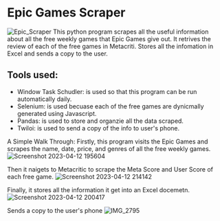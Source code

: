 # Epic Games Scraper 

![Epic_Scraper](https://user-images.githubusercontent.com/90666615/231628758-31352eb0-3121-4a50-b258-06f82e354451.png)
This python program scrapes all the useful information about all the free weekly games that Epic Games give out.
It retrives the review of each of the free games in Metacriti. Stores all the infomation in Excel and sends a copy to the user.

## Tools used:
- Window Task Schudler: is used so that this program can be run automatically daily.
- Selenium: is used becuase each of the free games are dynicmally generated using Javascript.
- Pandas: is used to store and organzie all the data scraped.
- Twiloi:  is used to send a copy of the info to user's phone. 


A Simple Walk Through:
Firstly, this program visits the Epic Games and scrapes the name, date, price, and genres of all the free weekly games.
![Screenshot 2023-04-12 195604](https://user-images.githubusercontent.com/90666615/231624729-ca16de6c-0361-4a6b-a464-a9bd7412a489.png)

Then it naigets to Metacritic to scrape the Meta Score and User Score of each free game.
![Screenshot 2023-04-12 214142](https://user-images.githubusercontent.com/90666615/231625332-726b2ecb-ba86-44e7-972e-eb7343eafbe0.png)


Finally, it stores all the information it get into an Excel docemetn.
![Screenshot 2023-04-12 200417](https://user-images.githubusercontent.com/90666615/231625379-75cbe3b7-4781-423a-8973-ac2fdf3f57e0.png)

Sends a copy to the user's phone
![IMG_2795](https://user-images.githubusercontent.com/90666615/231625426-e577f961-752d-41c9-8c95-cd119fe5f466.jpeg)
